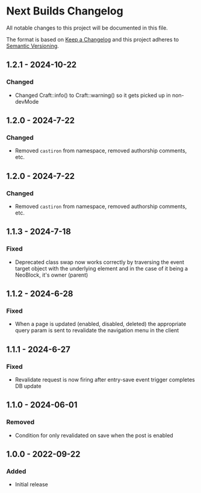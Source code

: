 # Next Builds Changelog

All notable changes to this project will be documented in this file.

The format is based on [Keep a Changelog](http://keepachangelog.com/) and this project adheres to [Semantic Versioning](http://semver.org/).

## 1.2.1 - 2024-10-22
### Changed
- Changed Craft::info() to Craft::warning() so it gets picked up in non-devMode


## 1.2.0 - 2024-7-22
### Changed
- Removed `castiron` from namespace, removed authorship comments, etc.

## 1.2.0 - 2024-7-22
### Changed
- Removed `castiron` from namespace, removed authorship comments, etc.

## 1.1.3 - 2024-7-18
### Fixed
- Deprecated class swap now works correctly by traversing the event target object with the underlying element and in the case of it being a NeoBlock, it's owner (parent)

## 1.1.2 - 2024-6-28
### Fixed
- When a page is updated (enabled, disabled, deleted) the appropriate query param is sent to revalidate the navigation menu in the client

## 1.1.1 - 2024-6-27
### Fixed
- Revalidate request is now firing after entry-save event trigger completes DB update

## 1.1.0 - 2024-06-01
### Removed
- Condition for only revalidated on save when the post is enabled

## 1.0.0 - 2022-09-22
### Added
- Initial release
